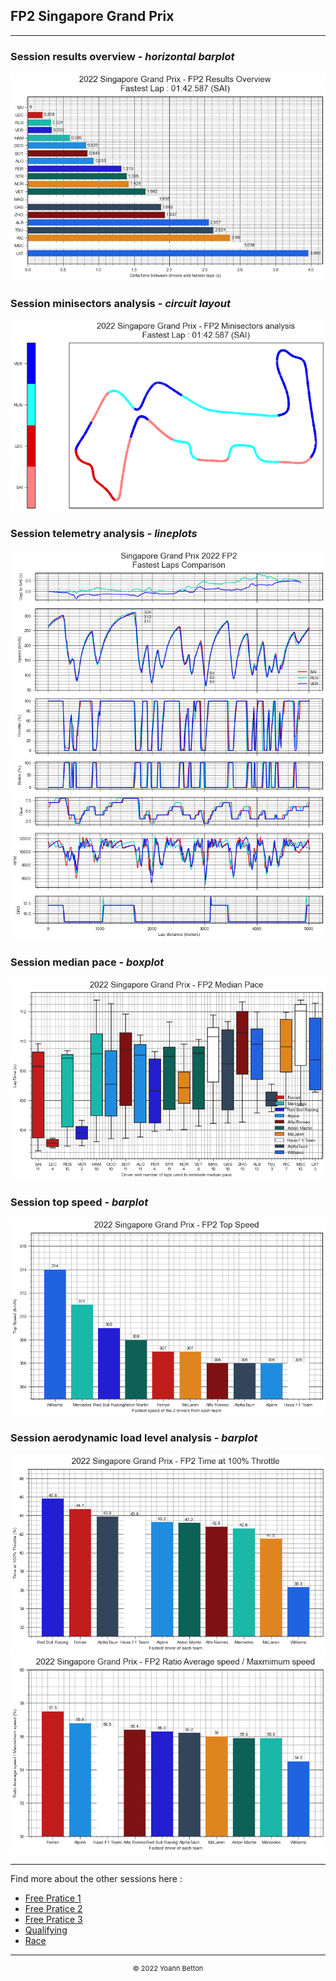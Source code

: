 ## FP2 Singapore Grand Prix

---

### Session results overview - *horizontal barplot*

<img src="/output/2022-10-02_Singapore_Grand_Prix/fp2_results_overview_white.png?raw=true"/>

### Session minisectors analysis - *circuit layout*

<img src="/output/2022-10-02_Singapore_Grand_Prix/fp2_minisectors_analysis_white.png?raw=true"/>

### Session telemetry analysis - *lineplots*

<img src="/output/2022-10-02_Singapore_Grand_Prix/fp2_telemetry_analysis_white.png?raw=true"/>

### Session median pace - *boxplot*

<img src="/output/2022-10-02_Singapore_Grand_Prix/fp2_median_pace_white.png?raw=true"/>

### Session top speed - *barplot*

<img src="/output/2022-10-02_Singapore_Grand_Prix/topspeed_fp2_white.png?raw=true"/>

### Session aerodynamic load level analysis - *barplot*

<img src="/output/2022-10-02_Singapore_Grand_Prix/fp2_maximum_throttle_white.png?raw=true"/>

<img src="/output/2022-10-02_Singapore_Grand_Prix/fp2_speed_ratio_white.png?raw=true"/>

--- 

Find more about the other sessions here :
  - [Free Pratice 1](/page/FP1/2022-10-02_Singapore_Grand_Prix)  
  - [Free Pratice 2](/page/FP2/2022-10-02_Singapore_Grand_Prix) 
  - [Free Pratice 3](/page/FP3/2022-10-02_Singapore_Grand_Prix)
  - [Qualifying](/page/Qualifying/2022-10-02_Singapore_Grand_Prix) 
  - [Race](/page/Race/2022-10-02_Singapore_Grand_Prix)

---

<div style="text-align: center">
  <p style="font-size:11px">&copy; 2022 Yoann Betton</p>
</div>

<!-- ---

<p style="font-size:11px">Page generated from <a href="https://github.com/yoannbtn/yoannbtn.github.io">github.com/yoannbtn</a>.</p> -->